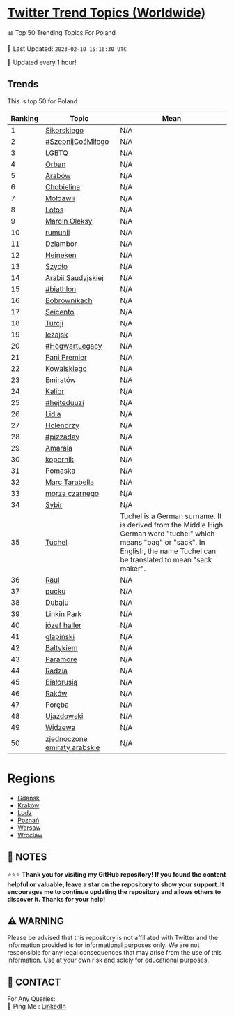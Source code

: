 [Twitter Trend Topics (Worldwide)](https://github.com/ErcinDedeoglu/Twitter-Trend-Topics)
==========


📊 Top 50 Trending Topics For Poland

📆 Last Updated: `2023-02-10 15:16:30 UTC`

🔧 Updated every 1 hour!


## Trends

This is top 50 for Poland

| Ranking | Topic | Mean |
| ------- | ------------ | ------------ |
| 1 | [Sikorskiego](http://twitter.com/search?q=Sikorskiego) | N/A |
| 2 | [#SzepnijCośMiłego](http://twitter.com/search?q=%23SzepnijCo%c5%9bMi%c5%82ego) | N/A |
| 3 | [LGBTQ](http://twitter.com/search?q=LGBTQ) | N/A |
| 4 | [Orban](http://twitter.com/search?q=Orban) | N/A |
| 5 | [Arabów](http://twitter.com/search?q=Arab%c3%b3w) | N/A |
| 6 | [Chobielina](http://twitter.com/search?q=Chobielina) | N/A |
| 7 | [Mołdawii](http://twitter.com/search?q=Mo%c5%82dawii) | N/A |
| 8 | [Lotos](http://twitter.com/search?q=Lotos) | N/A |
| 9 | [Marcin Oleksy](http://twitter.com/search?q=Marcin+Oleksy) | N/A |
| 10 | [rumunii](http://twitter.com/search?q=rumunii) | N/A |
| 11 | [Dziambor](http://twitter.com/search?q=Dziambor) | N/A |
| 12 | [Heineken](http://twitter.com/search?q=Heineken) | N/A |
| 13 | [Szydło](http://twitter.com/search?q=Szyd%c5%82o) | N/A |
| 14 | [Arabii Saudyjskiej](http://twitter.com/search?q=Arabii+Saudyjskiej) | N/A |
| 15 | [#biathlon](http://twitter.com/search?q=%23biathlon) | N/A |
| 16 | [Bobrownikach](http://twitter.com/search?q=Bobrownikach) | N/A |
| 17 | [Seicento](http://twitter.com/search?q=Seicento) | N/A |
| 18 | [Turcji](http://twitter.com/search?q=Turcji) | N/A |
| 19 | [leżajsk](http://twitter.com/search?q=le%c5%bcajsk) | N/A |
| 20 | [#HogwartLegacy](http://twitter.com/search?q=%23HogwartLegacy) | N/A |
| 21 | [Pani Premier](http://twitter.com/search?q=Pani+Premier) | N/A |
| 22 | [Kowalskiego](http://twitter.com/search?q=Kowalskiego) | N/A |
| 23 | [Emiratów](http://twitter.com/search?q=Emirat%c3%b3w) | N/A |
| 24 | [Kalibr](http://twitter.com/search?q=Kalibr) | N/A |
| 25 | [#hejteduuzi](http://twitter.com/search?q=%23hejteduuzi) | N/A |
| 26 | [Lidla](http://twitter.com/search?q=Lidla) | N/A |
| 27 | [Holendrzy](http://twitter.com/search?q=Holendrzy) | N/A |
| 28 | [#pizzaday](http://twitter.com/search?q=%23pizzaday) | N/A |
| 29 | [Amarala](http://twitter.com/search?q=Amarala) | N/A |
| 30 | [kopernik](http://twitter.com/search?q=kopernik) | N/A |
| 31 | [Pomaska](http://twitter.com/search?q=Pomaska) | N/A |
| 32 | [Marc Tarabella](http://twitter.com/search?q=Marc+Tarabella) | N/A |
| 33 | [morza czarnego](http://twitter.com/search?q=morza+czarnego) | N/A |
| 34 | [Sybir](http://twitter.com/search?q=Sybir) | N/A |
| 35 | [Tuchel](http://twitter.com/search?q=Tuchel) | Tuchel is a German surname. It is derived from the Middle High German word "tuchel" which means "bag" or "sack". In English, the name Tuchel can be translated to mean "sack maker". |
| 36 | [Raul](http://twitter.com/search?q=Raul) | N/A |
| 37 | [pucku](http://twitter.com/search?q=pucku) | N/A |
| 38 | [Dubaju](http://twitter.com/search?q=Dubaju) | N/A |
| 39 | [Linkin Park](http://twitter.com/search?q=Linkin+Park) | N/A |
| 40 | [józef haller](http://twitter.com/search?q=j%c3%b3zef+haller) | N/A |
| 41 | [glapiński](http://twitter.com/search?q=glapi%c5%84ski) | N/A |
| 42 | [Bałtykiem](http://twitter.com/search?q=Ba%c5%82tykiem) | N/A |
| 43 | [Paramore](http://twitter.com/search?q=Paramore) | N/A |
| 44 | [Radzia](http://twitter.com/search?q=Radzia) | N/A |
| 45 | [Białorusią](http://twitter.com/search?q=Bia%c5%82orusi%c4%85) | N/A |
| 46 | [Raków](http://twitter.com/search?q=Rak%c3%b3w) | N/A |
| 47 | [Poręba](http://twitter.com/search?q=Por%c4%99ba) | N/A |
| 48 | [Ujazdowski](http://twitter.com/search?q=Ujazdowski) | N/A |
| 49 | [Widzewa](http://twitter.com/search?q=Widzewa) | N/A |
| 50 | [zjednoczone emiraty arabskie](http://twitter.com/search?q=zjednoczone+emiraty+arabskie) | N/A |



# Regions

* [Gdańsk](</Poland/Gdańsk.md>)
* [Kraków](</Poland/Kraków.md>)
* [Lodz](</Poland/Lodz.md>)
* [Poznań](</Poland/Poznań.md>)
* [Warsaw](</Poland/Warsaw.md>)
* [Wroclaw](</Poland/Wroclaw.md>)



## 📝 NOTES

⭐⭐⭐ **Thank you for visiting my GitHub repository! If you found the content helpful or valuable, leave a star on the repository to show your support. It encourages me to continue updating the repository and allows others to discover it. Thanks for your help!**


## ⚠️ WARNING

Please be advised that this repository is not affiliated with Twitter and the information provided is for informational purposes only. We are not responsible for any legal consequences that may arise from the use of this information. Use at your own risk and solely for educational purposes.


## 📨 CONTACT

 For Any Queries:  
            🏓 Ping Me : [LinkedIn](https://www.linkedin.com/in/ercindedeoglu/)
